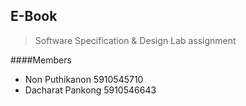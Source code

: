 ## E-Book
> Software Specification & Design Lab assignment

####Members
 - Non Puthikanon 5910545710
 - Dacharat Pankong 5910546643
